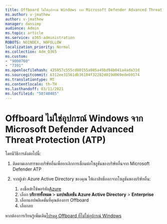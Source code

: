 ```yaml
---
title: Offboard ไม่ใช่อุปกรณ์ Windows จาก Microsoft Defender Advanced Threat Protection (ATP)
ms.author: v-jmathew
author: v-jmathew
manager: dansimp
audience: Admin
ms.topic: article
ms.service: o365-administration
ROBOTS: NOINDEX, NOFOLLOW
localization_priority: Normal
ms.collection: Adm_O365
ms.custom:
- "9000760"
- "7391"
ms.openlocfilehash: 435957c555cd80155a985a49bd94b041a4ada31d
ms.sourcegitcommit: 6312ee31561db36104f32282d019d069ede69174
ms.translationtype: MT
ms.contentlocale: th-TH
ms.lasthandoff: 03/11/2021
ms.locfileid: "50748485"
---
```

# <a name="offboard-non-windows-devices-from-microsoft-defender-advanced-threat-protection-atp"></a>Offboard ไม่ใช่อุปกรณ์ Windows จาก Microsoft Defender Advanced Threat Protection (ATP)

โดยมีวิธีการดังต่อไปนี้:

1. ติดตามเอกสารของบริษัทอื่นเพื่อยกเลิกการเชื่อมต่อโซลูชันของบริษัทอื่นจาก Microsoft Defender ATP
2. จากผู้เช่า Azure Active Directory ของคุณ ให้เอาสิทธิ์ออกจากโซลูชันของบริษัทอื่น:

    1. ลงชื่อเข้าใช้พอร์ทัล[Azure](https://go.microsoft.com/fwlink/?linkid=2125612)
    1. เลือก **บริการทั้งหมด**  >  **แอปพลิเคชัน Azure Active Directory**  >  **Enterprise**
    1. เลือกแอปพลิเคชันที่คุณต้องการ Offboard
    1. เลือกลบ

หากต้องการเรียนรู้เพิ่มเติม[โปรดดู Offboard ที่ไม่ใช่อุปกรณ์ Windows](https://go.microsoft.com/fwlink/?linkid=2143630)
